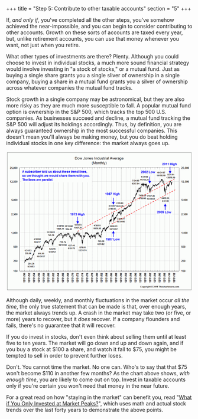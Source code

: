 +++
title = "Step 5: Contribute to other taxable accounts"
section = "5"
+++

If, _and only if_, you've completed all the other steps, you've somehow achieved the near-impossible, and you can begin to consider contributing to other accounts. Growth on these sorts of accounts are taxed every year, but, unlike retirement accounts, you can use that money whenever you want, not just when you retire.

What other types of investments are there? Plenty. Although you could choose to invest in individual stocks, a much more sound financial strategy would involve investing in "a stock of stocks," or a mutual fund. Just as buying a single share grants you a single sliver of ownership in a single company, buying a share in a mutual fund grants you a silver of ownership across whatever companies the mutual fund tracks.

Stock growth in a single company may be astronomical, but they are also more risky as they are much more susceptible to fall. A popular mutual fund option is ownership in the S&P 500, which tracks the top 500 U.S. companies. As businesses succeed and decline, a mutual fund tracking the S&P 500 will adjust its holdings accordingly. Thus, by definition, you are always guaranteed ownership in the most successful companies. This doesn't mean you'll always be making money, but you do beat holding individual stocks in one key difference: the market always goes up.

![Chart of the Dow Jones Industrial Average moving up and to the right](djia.gif)

Although daily, weekly, and monthly fluctuations in the market occur <em>all the time</em>, the only true statement that can be made is that, over enough years, the market always trends up. A crash in the market may take two (or five, or more) years to recover, but it <em>does</em> recover. If a company flounders and fails, there's no guarantee that it will recover.

If you do invest in stocks, don't even think about selling them until at least five to ten years. The market will go down and up and down again, and if you buy a stock at $100 a share, and watch it fall to $75, you might be tempted to sell in order to prevent further loses.

Don't. You cannot time the market. No one can. Who's to say that that $75 won't become $110 in another few months? As the chart above shows, _with enough time_, you are likely to come out on top. Invest in taxable accounts only if you're certain you won't need that money in the near future.

For a great read on how "staying in the market" can benefit you, read "[What if You Only Invested at Market Peaks?](https://awealthofcommonsense.com/2014/02/worlds-worst-market-timer/)", which uses math and actual stock trends over the last forty years to demonstrate the above points.
